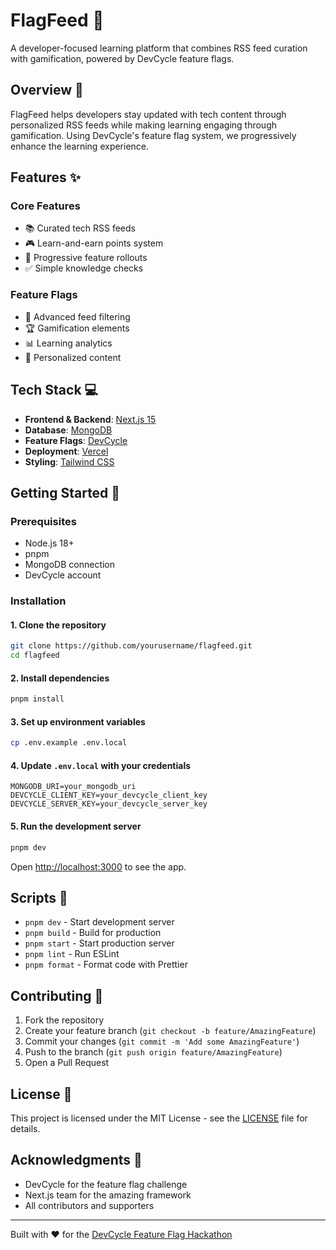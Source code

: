 # FlagFeed 📰

A developer-focused learning platform that combines RSS feed curation with gamification, powered by
DevCycle feature flags.

## Overview 🎯

FlagFeed helps developers stay updated with tech content through personalized RSS feeds while making
learning engaging through gamification. Using DevCycle's feature flag system, we progressively
enhance the learning experience.

## Features ✨

### Core Features

- 📚 Curated tech RSS feeds
- 🎮 Learn-and-earn points system
- 🚀 Progressive feature rollouts
- ✅ Simple knowledge checks

### Feature Flags

- 🔄 Advanced feed filtering
- 🏆 Gamification elements
- 📊 Learning analytics
- 🎯 Personalized content

## Tech Stack 💻

- **Frontend & Backend**: [Next.js 15](https://nextjs.org/)
- **Database**: [MongoDB](https://www.mongodb.com/)
- **Feature Flags**: [DevCycle](https://devcycle.com/)
- **Deployment**: [Vercel](https://vercel.com/)
- **Styling**: [Tailwind CSS](https://tailwindcss.com/)

## Getting Started 🚀

### Prerequisites

- Node.js 18+
- pnpm
- MongoDB connection
- DevCycle account

### Installation

#### 1. Clone the repository

```bash
git clone https://github.com/yourusername/flagfeed.git
cd flagfeed
```

#### 2. Install dependencies

```bash
pnpm install
```

#### 3. Set up environment variables

```bash
cp .env.example .env.local
```

#### 4. Update `.env.local` with your credentials

```env
MONGODB_URI=your_mongodb_uri
DEVCYCLE_CLIENT_KEY=your_devcycle_client_key
DEVCYCLE_SERVER_KEY=your_devcycle_server_key
```

#### 5. Run the development server

```bash
pnpm dev
```

Open [http://localhost:3000](http://localhost:3000) to see the app.

## Scripts 📝

- `pnpm dev` - Start development server
- `pnpm build` - Build for production
- `pnpm start` - Start production server
- `pnpm lint` - Run ESLint
- `pnpm format` - Format code with Prettier

## Contributing 🤝

1. Fork the repository
2. Create your feature branch (`git checkout -b feature/AmazingFeature`)
3. Commit your changes (`git commit -m 'Add some AmazingFeature'`)
4. Push to the branch (`git push origin feature/AmazingFeature`)
5. Open a Pull Request

## License 📄

This project is licensed under the MIT License - see the [LICENSE](LICENSE) file for details.

## Acknowledgments 🙏

- DevCycle for the feature flag challenge
- Next.js team for the amazing framework
- All contributors and supporters

---

Built with ❤️ for the [DevCycle Feature Flag Hackathon](https://dev.to/challenges/devcycle)
